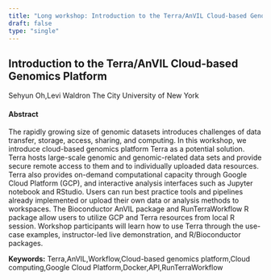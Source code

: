 ```yaml
---
title: "Long workshop: Introduction to the Terra/AnVIL Cloud-based Genomics Platform"
draft: false
type: "single"
---
```


## Introduction to the Terra/AnVIL Cloud-based Genomics Platform
Sehyun Oh,Levi Waldron
The City University of New York
#### Abstract

The rapidly growing size of genomic datasets introduces challenges of data transfer, storage, access, sharing, and computing. In this workshop, we introduce cloud-based genomics platform Terra as a potential solution. Terra hosts large-scale genomic and genomic-related data sets and provide secure remote access to them and to individually uploaded data resources. Terra also provides on-demand computational capacity through Google Cloud Platform (GCP), and interactive analysis interfaces such as Jupyter notebook and RStudio. Users can run best practice tools and pipelines already implemented or upload their own data or analysis methods to workspaces. The Bioconductor AnVIL package and RunTerraWorkflow R package allow users to utilize GCP and Terra resources from local R session. Workshop participants will learn how to use Terra through the use-case examples, instructor-led live demonstration, and R/Bioconductor packages.

**Keywords:** Terra,AnVIL,Workflow,Cloud-based genomics platform,Cloud computing,Google Cloud Platform,Docker,API,RunTerraWorkflow
